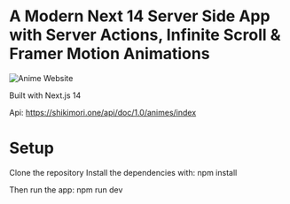 # A Modern Next 14 Server Side App with Server Actions, Infinite Scroll & Framer Motion Animations


![Anime Website](https://i.ibb.co/MG1nbqt/YT-Thumbnails-2.png)

Built with 
Next.js 14

Api:
https://shikimori.one/api/doc/1.0/animes/index


# Setup
Clone the repository
Install the dependencies with: npm install

Then run the app: npm run dev




